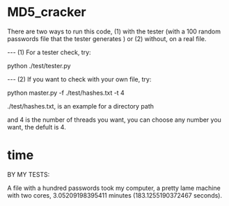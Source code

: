 # MD5_cracker

There are two ways to run this code, (1) with the tester (with a 100 random passwords file that the tester generates ) or (2) without, on a real file.

--- (1) For a tester check, try:

python ./test/tester.py

--- (2) If you want to check with your own file, try:

python master.py -f ./test/hashes.txt -t 4

./test/hashes.txt, is an example for a directory path

and 4 is the number of threads you want, you can choose any number you want, the defult is 4.

# time

BY MY TESTS:

A file with a hundred passwords took my computer, a pretty lame machine with two cores, 3.05209198395411 minutes (183.1255190372467 seconds).
